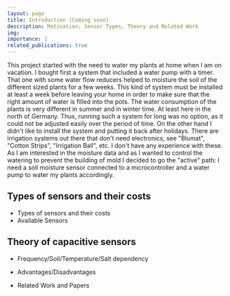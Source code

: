 ```yaml
---
layout: page
title: Introduction (Coming soon)
description: Motivation, Sensor Types, Theory and Related Work
img:
importance: 1
related_publications: true
---
```


This project started with the need to water my plants at home when I am on vacation. I bought first a system that included a water pump with a timer. That one with some water flow reducers helped to moisture the soil of the different sized plants for a few weeks. This kind of system must be installed at least a week before leaving your home in order to make sure that the right amount of water is filled into the pots. The water consumption of the plants is very different in summer and in winter time. At least here in the north of Germany. Thus, running such a system for long was no option, as it could not be adjusted easily over the period of time. On the other hand I didn't like to install the system and putting it back after holidays. There are irrigation systems out there that don't need electronics, see "Blumat", "Cotton Strips", "Irrigation Ball", etc. I don't have any experience with these. As I am interested in the moisture data and as I wanted to control the watering to prevent the building of mold I decided to go the "active" path: I need a soil moisture sensor connected to a microcontroller and a water pump to water my plants accordingly.

## Types of sensors and their costs 

* Types of sensors and their costs
* Available Sensors
  
## Theory of capacitive sensors

* Frequency/Soil/Temperature/Salt dependency
* Advantages/Disadvantages


* Related Work and Papers

